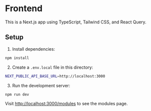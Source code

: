 # Frontend

This is a Next.js app using TypeScript, Tailwind CSS, and React Query.

## Setup

1. Install dependencies:

```bash
npm install
```

2. Create a `.env.local` file in this directory:

```bash
NEXT_PUBLIC_API_BASE_URL=http://localhost:3000
```

3. Run the development server:

```bash
npm run dev
```

Visit [http://localhost:3000/modules](http://localhost:3000/modules) to see the modules page.
